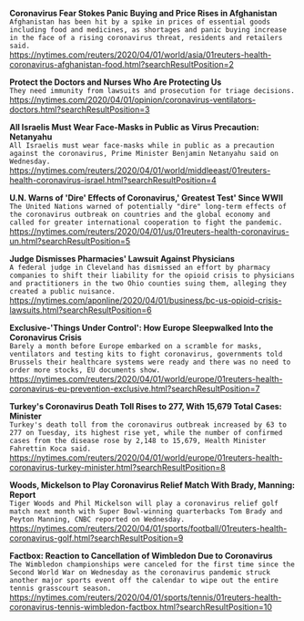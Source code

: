 **Coronavirus Fear Stokes Panic Buying and Price Rises in Afghanistan**\
`Afghanistan has been hit by a spike in prices of essential goods including food and medicines, as shortages and panic buying increase in the face of a rising coronavirus threat, residents and retailers said.`\
https://nytimes.com/reuters/2020/04/01/world/asia/01reuters-health-coronavirus-afghanistan-food.html?searchResultPosition=2

**Protect the Doctors and Nurses Who Are Protecting Us**\
`They need immunity from lawsuits and prosecution for triage decisions.`\
https://nytimes.com/2020/04/01/opinion/coronavirus-ventilators-doctors.html?searchResultPosition=3

**All Israelis Must Wear Face-Masks in Public as Virus Precaution: Netanyahu**\
`All Israelis must wear face-masks while in public as a precaution against the coronavirus, Prime Minister Benjamin Netanyahu said on Wednesday. `\
https://nytimes.com/reuters/2020/04/01/world/middleeast/01reuters-health-coronavirus-israel.html?searchResultPosition=4

**U.N. Warns of 'Dire' Effects of Coronavirus,' Greatest Test' Since WWII**\
`The United Nations warned of potentially "dire" long-term effects of the coronavirus outbreak on countries and the global economy and called for greater international cooperation to fight the pandemic.`\
https://nytimes.com/reuters/2020/04/01/us/01reuters-health-coronavirus-un.html?searchResultPosition=5

**Judge Dismisses Pharmacies' Lawsuit Against Physicians**\
`A federal judge in Cleveland has dismissed an effort by pharmacy companies to shift their liability for the opioid crisis to physicians and practitioners in the two Ohio counties suing them, alleging they created a public nuisance.`\
https://nytimes.com/aponline/2020/04/01/business/bc-us-opioid-crisis-lawsuits.html?searchResultPosition=6

**Exclusive-'Things Under Control': How Europe Sleepwalked Into the Coronavirus Crisis**\
`Barely a month before Europe embarked on a scramble for masks, ventilators and testing kits to fight coronavirus, governments told Brussels their healthcare systems were ready and there was no need to order more stocks, EU documents show.`\
https://nytimes.com/reuters/2020/04/01/world/europe/01reuters-health-coronavirus-eu-prevention-exclusive.html?searchResultPosition=7

**Turkey's Coronavirus Death Toll Rises to 277, With 15,679 Total Cases: Minister**\
`Turkey's death toll from the coronavirus outbreak increased by 63 to 277 on Tuesday, its highest rise yet, while the number of confirmed cases from the disease rose by 2,148 to 15,679, Health Minister Fahrettin Koca said.`\
https://nytimes.com/reuters/2020/04/01/world/europe/01reuters-health-coronavirus-turkey-minister.html?searchResultPosition=8

**Woods, Mickelson to Play Coronavirus Relief Match With Brady, Manning: Report**\
`Tiger Woods and Phil Mickelson will play a coronavirus relief golf match next month with Super Bowl-winning quarterbacks Tom Brady and Peyton Manning, CNBC reported on Wednesday.`\
https://nytimes.com/reuters/2020/04/01/sports/football/01reuters-health-coronavirus-golf.html?searchResultPosition=9

**Factbox: Reaction to Cancellation of Wimbledon Due to Coronavirus**\
`The Wimbledon championships were canceled for the first time since the Second World War on Wednesday as the coronavirus pandemic struck another major sports event off the calendar to wipe out the entire tennis grasscourt season.`\
https://nytimes.com/reuters/2020/04/01/sports/tennis/01reuters-health-coronavirus-tennis-wimbledon-factbox.html?searchResultPosition=10

